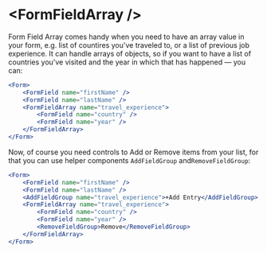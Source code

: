 # &lt;FormFieldArray /&gt;

Form Field Array comes handy when you need to have an array value in your form, e.g. list of countires you've traveled to, or a list of previous job experience. It can handle arrays of objects, so if you want to have a list of countries you've visited and the year in which that has happened — you can:

```jsx
<Form>
    <FormField name="firstName" />
    <FormField name="lastName" />
    <FormFieldArray name="travel_experience">
        <FormField name="country" />
        <FormField name="year" />
    </FormFieldArray>
</Form>
```

Now, of course you need controls to Add or Remove items from your list, for that you can use helper components `AddFieldGroup` and`RemoveFieldGroup`:

```jsx
<Form>
    <FormField name="firstName" />
    <FormField name="lastName" />
    <AddFieldGroup name="travel_experience">+Add Entry</AddFieldGroup>
    <FormFieldArray name="travel_experience">
        <FormField name="country" />
        <FormField name="year" />
        <RemoveFieldGroup>Remove</RemoveFieldGroup>
    </FormFieldArray>
</Form>
```

